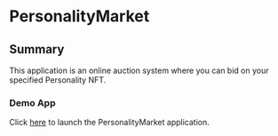 # PersonalityMarket

## Summary

This application is an online auction system where you can bid on your specified Personality NFT.

### Demo App

Click [here](frontend/index.html) to launch the PersonalityMarket application.


